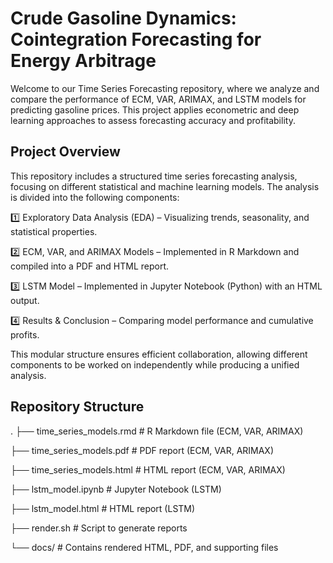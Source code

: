 # Crude Gasoline Dynamics: Cointegration Forecasting for Energy Arbitrage

Welcome to our Time Series Forecasting repository, where we analyze and compare the performance of ECM, VAR, ARIMAX, and LSTM models for predicting gasoline prices. This project applies econometric and deep learning approaches to assess forecasting accuracy and profitability.

## Project Overview
This repository includes a structured time series forecasting analysis, focusing on different statistical and machine learning models. The analysis is divided into the following components:

1️⃣ Exploratory Data Analysis (EDA) – Visualizing trends, seasonality, and statistical properties.

2️⃣ ECM, VAR, and ARIMAX Models – Implemented in R Markdown and compiled into a PDF and HTML report.

3️⃣ LSTM Model – Implemented in Jupyter Notebook (Python) with an HTML output.

4️⃣ Results & Conclusion – Comparing model performance and cumulative profits.

This modular structure ensures efficient collaboration, allowing different components to be worked on independently while producing a unified analysis.

## Repository Structure

.
├── time_series_models.rmd      # R Markdown file (ECM, VAR, ARIMAX)

├── time_series_models.pdf      # PDF report (ECM, VAR, ARIMAX)

├── time_series_models.html     # HTML report (ECM, VAR, ARIMAX)

├── lstm_model.ipynb            # Jupyter Notebook (LSTM)

├── lstm_model.html             # HTML report (LSTM)

├── render.sh                   # Script to generate reports

└── docs/                       # Contains rendered HTML, PDF, and supporting files



